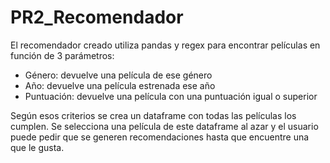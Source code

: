 # PR2_Recomendador
El recomendador creado utiliza pandas y regex para encontrar películas en función de 3 parámetros:
- Género: devuelve una película de ese género
- Año: devuelve una película estrenada ese año
- Puntuación: devuelve una película con una puntuación igual o superior
    
Según esos criterios se crea un dataframe con todas las películas los cumplen.
Se selecciona una película de este dataframe al azar y el usuario puede pedir que se generen recomendaciones hasta que encuentre una que le gusta.
